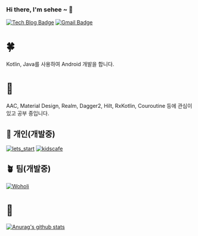 ### Hi there, I'm sehee ~ 👋


 [![Tech Blog Badge](http://img.shields.io/badge/-Tech%20blog-black?style=flat-square&logo=github&link=https://velog.io/@sea1hee)](https://velog.io/@sea1hee)
 [![Gmail Badge](https://img.shields.io/badge/Gmail-d14836?style=flat-square&logo=Gmail&logoColor=white&link=mailto:sea11hee@gmail.com)](mailto:sea11hee@gmail.com)
	

# 🍀 
Kotlin, Java를 사용하여 Android 개발을 합니다.  

# 🌱
AAC, Material Design, Realm, Dagger2, Hilt, RxKotlin, Couroutine 등에 관심이 있고 공부 중입니다.  
  
  
  
## 🌵 개인(개발중)
[![lets_start](https://github-readme-stats.vercel.app/api/pin/?username=sea1hee&repo=lets_start)](https://github.com/sea1hee/lets_start)
[![kidscafe](https://github-readme-stats.vercel.app/api/pin/?username=sea1hee&repo=kidscafe)](https://github.com/sea1hee/kidscafe)

## 🪴 팀(개발중)
[![Woholi](https://github-readme-stats.vercel.app/api/pin/?username=sea1hee&repo=Woholi)](https://github.com/sea1hee/Woholi)




# 🌳
  [![Anurag's github stats](https://github-readme-stats.vercel.app/api?username=sea1hee)](https://github.com/anuraghazra/github-readme-stats)
